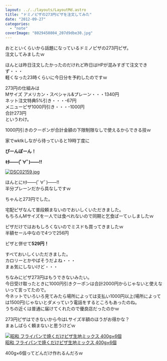 ```yaml
---
layout: ../../layouts/LayoutMd.astro
title: "ドミノピザの273円ピザを注文してみた"
date: "2012-09-27"
categories: 
  - "note"
coverImage: "8029450804_207d9dbe30.jpg"
---
```


おとといくらいから話題になっているドミノピザの273円ピザ。  
注文してみましたｗ

ほんとは昨日注文したかったのだけれど昨日はHPが混みすぎて注文できず・・・  
軽くなった23時くらいに今日分を予約したのですｗ

273円の仕組みは  
Mサイズ アメリカン・スペシャル&プレーン・・・1340円  
ネット注文特典5%引き・・・-67円  
メニューピザ1000円引き・・・-1000円  
合計273円  
というわけ。

1000円引きのクーポンが合計金額の下限制限なしで使えるからできる技ｗ

家でwktkしながら待っていると19時丁度に

**ぴーんぽーん！**

**ｷﾀ――(ﾟ∀ﾟ)――!!**

[![DSC02159.jpg](/wp/images/9029315253_1c28902533.jpg)](http://www.flickr.com/photos/67522130@N08/9029315253/ "DSC02159.jpg")

ほんとにｷﾀ――(ﾟ∀ﾟ)――!!  
半分プレーンだから具なしですｗ

ちゃんと273円でした。

宅配ピザなんて普段頼まないのでおいしくいただきました。  
もちろんMサイズを一人では食べれないので同期と乞食ぱーてぃしましたｗ

ピザだけではおもしろくないのでミスドも買ってきましたｗ  
半額セール中なので4つで256円

ピザと併せて**529円！**

すべておいしくいただきました。  
カロリーとかやばそうだよね・・・  
まぁ気にしないけど・・・

ちなみにピザ273円はもうできないみたい。  
今日受け取ったときに1000円引きクーポンは合計2000円からじゃないと使えないって言ってたので。  
今ネットでいろいろ見てみたら場所によっては支払い1000円以上(場所によっては1500円)じゃないとダメっていう電話をするところもあったのね。  
うちの近くは普通に届けてくれたので優良店だったのかｗ

273円ピザはできないから今はLサイズ半額のほうがお得かな？  
まぁしばらく頼まないと思うけどｗ

[![昭和 フライパンで焼くだけピザ生地ミックス 400g×6個](/wp/images/51KTuh7a55L._SL75_.jpg)  
昭和 フライパンで焼くだけピザ生地ミックス 400g×6個  
](https://www.amazon.co.jp/exec/obidos/ASIN/B005ZNTO7W/mizuka123-22/ref=nosim)

400g×6個ってどんだけ作れるんだろｗ
